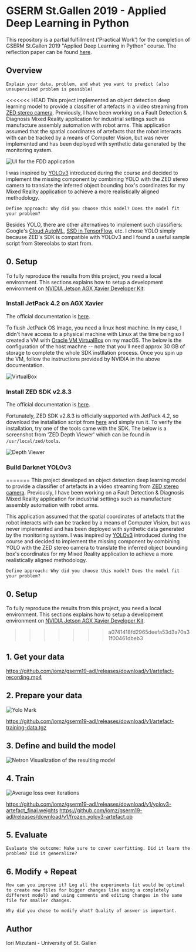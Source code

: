 # GSERM St.Gallen 2019 - Applied Deep Learning in Python

This repository is a partial fulfillment ('Practical Work') for the completion of GSERM St.Gallen 2019 "Applied Deep Learning in Python" course.
The reflection paper can be found [here](https://github.com/iomz/gserm19-adl/releases/download/v1/GSERM_19_Applied_Deep_Learning_in_Python.pdf).

## Overview

`Explain your data, problem, and what you want to predict (also unsupervised problem is possible)`

<<<<<<< HEAD
This project implemented an object detection deep learning model to provide a classifier of artefacts in a video streaming from [ZED stereo camera](https://www.stereolabs.com/zed/).
Previously, I have been working on a Fault Detection \& Diagnosis Mixed Reality application for industrial settings such as manufacture assembly automation with robot arms.
This application assumed that the spatial coordinates of artefacts that the robot interacts with can be tracked by a means of Computer Vision, but was never implemented and has been deployed with synthetic data generated by the monitoring system.

![UI for the FDD application](https://i.imgur.com/dxt51w4.png)

I was inspired by [YOLOv3](https://github.com/AlexeyAB/darknet) introduced during the course and decided to implement the missing component by combining YOLO with the ZED stereo camera to translate the inferred object bounding box's coordinates for my Mixed Reality application to achieve a more realistically aligned methodology.

`Define approach: Why did you choose this model? Does the model fit your problem?`

Besides YOLO, there are other alternatives to implement such classifiers: Google's [Cloud AutoML](https://cloud.google.com/automl/), [SSD in TensorFlow](https://github.com/balancap/SSD-Tensorflow), etc. I chose YOLO simply because ZED's SDK is compatible with YOLOv3 and I found a useful sample script from Stereolabs to start from.

## 0. Setup

To fully reproduce the results from this project, you need a local environment. This sections explains how to setup a development environment on [NVIDIA Jetson AGX Xavier Developer Kit](https://developer.nvidia.com/embedded/jetson-agx-xavier-developer-kit).

### Install JetPack 4.2 on AGX Xavier
The official documentation is [here](https://docs.nvidia.com/sdk-manager/install-with-sdkm-jetson/index.html).

To flush JetPack OS Image, you need a linux host machine. In my case, I didn't have access to a physical machine with Linux at the time being so I created a VM with [Oracle VM VirtualBox](https://www.virtualbox.org/) on my macOS. The below is the configuration of the host machne -- note that you'll need approx 30 GB of storage to complete the whole SDK instllation process. Once you spin up the VM, follow the instructions provided by NVIDIA in the above documentation.

![VirtualBox](https://i.imgur.com/pURffqb.png)

### Install ZED SDK v2.8.3
The official documentation is [here](https://www.stereolabs.com/docs/getting-started/installation/).

Fortunately, ZED SDK v2.8.3 is officially supported with JetPack 4.2, so download the installation script from [here](https://www.stereolabs.com/developers/release/#sdkdownloads_anchor<Paste>) and simply run it. To verify the installation, try one of the tools came with the SDK. The below is a screenshot from 'ZED Depth Viewer' which can be found in `/usr/local/zed/tools`.

![Depth Viewer](https://i.imgur.com/qBPtVvm.png)

### Build Darknet YOLOv3

=======
This project developed an object detection deep learning model to provide a classifier of artefacts in a video streaming from [ZED stereo camera](https://www.stereolabs.com/zed/).
Previously, I have been working on a Fault Detection \& Diagnosis Mixed Reality application for industrial settings such as manufacture assembly automation with robot arms.

This application assumed that the spatial coordinates of artefacts that the robot interacts with can be tracked by a means of Computer Vision, but was never implemented and has been deployed with synthetic data generated by the monitoring system.
I was inspired by [YOLOv3](https://github.com/AlexeyAB/darknet) introduced during the course and decided to implement the missing component by combining YOLO with the ZED stereo camera to translate the inferred object bounding box's coordinates for my Mixed Reality application to achieve a more realistically aligned methodology.

`Define approach: Why did you choose this model? Does the model fit your problem?`

## 0. Setup

To fully reproduce the results from this project, you need a local environment. This sections explains how to setup a development environment on [NVIDIA Jetson AGX Xavier Developer Kit](https://developer.nvidia.com/embedded/jetson-agx-xavier-developer-kit).



>>>>>>> a0741418fd2965deefa53d3a70a31f00461dbeb3
## 1. Get your data

https://github.com/iomz/gserm19-adl/releases/download/v1/artefact-recording.mp4

## 2. Prepare your data

![Yolo Mark](https://i.imgur.com/eFrxA4W.png)

https://github.com/iomz/gserm19-adl/releases/download/v1/artefact-training-data.tgz

## 3. Define and build the model

![Netron Visualization of the resulting model](https://i.imgur.com/QwgJLkk.png)

## 4. Train

![Average loss over iterations](https://i.imgur.com/cCqRsNm.png)

https://github.com/iomz/gserm19-adl/releases/download/v1/yolov3-artefact_final.weights
https://github.com/iomz/gserm19-adl/releases/download/v1/frozen_yolov3-artefact.pb

## 5. Evaluate

`Evaluate the outcome: Make sure to cover overfitting. Did it learn the problem? Did it generalize?`

## 6. Modify + Repeat

`How can you improve it? Log all the experiments (it would be optimal to create new files for bigger changes like using a completely different model) and using comments and editing changes in the same file for smaller changes.`

`Why did you chose to modify what? Quality of answer is important.`

## Author

Iori Mizutani - University of St. Gallen 
